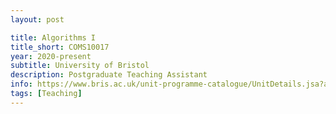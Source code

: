 ```yaml
---
layout: post

title: Algorithms I
title_short: COMS10017
year: 2020-present
subtitle: University of Bristol
description: Postgraduate Teaching Assistant
info: https://www.bris.ac.uk/unit-programme-catalogue/UnitDetails.jsa?ayrCode=20%2F21&unitCode=COMS10017
tags: [Teaching]
---
```

